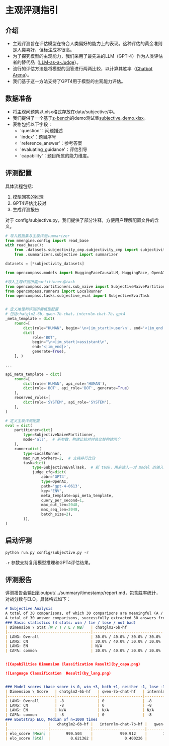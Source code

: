 # 主观评测指引

## 介绍

- 主观评测旨在评估模型在符合人类偏好的能力上的表现。这种评估的黄金准则是人类喜好，但标注成本很高。
- 为了探究模型的主观能力，我们采用了最先进的LLM（GPT-4）作为人类评估者的替代品（[LLM-as-a-Judge](https://arxiv.org/abs/2306.05685)）。
- 流行的评估方法是将模型的回答进行两两比较，以计算其胜率（[Chatbot Arena](https://chat.lmsys.org/)）。
- 我们基于这一方法支持了GPT4用于模型的主观能力评估。

## 数据准备

- 将主观问题集以.xlsx格式存放在data/subjective/中。
- 我们提供了一个基于[z-bench](https://github.com/zhenbench/z-bench)的demo测试集[subjective_demo.xlsx](https://opencompass.openxlab.space/utils/subjective_demo.xlsx
)。
- 表格包括以下字段：
  - 'question'：问题描述
  - 'index'：题目序号
  - 'reference_answer'：参考答案
  - 'evaluating_guidance'：评估引导
  - 'capability'：题目所属的能力维度。

## 评测配置
具体流程包括:
1. 模型回答的推理
2. GPT4评估比较对
3. 生成评测报告

对于 config/subjective.py，我们提供了部分注释，方便用户理解配置文件的含义。
```python
# 导入数据集与主观评测summarizer
from mmengine.config import read_base
with read_base():
    from .datasets.subjectivity_cmp.subjectivity_cmp import subjectivity_datasets
    from .summarizers.subjective import summarizer

datasets = [*subjectivity_datasets]

from opencompass.models import HuggingFaceCausalLM, HuggingFace, OpenAI

#导入主观评测所需partitioner与task
from opencompass.partitioners.sub_naive import SubjectiveNaivePartitioner
from opencompass.runners import LocalRunner
from opencompass.tasks.subjective_eval import SubjectiveEvalTask


# 定义推理和评测所需模型配置
# 包括chatglm2-6b，qwen-7b-chat，internlm-chat-7b，gpt4
_meta_template = dict(
    round=[
        dict(role="HUMAN", begin='\n<|im_start|>user\n', end='<|im_end|>'),
        dict(
            role="BOT",
            begin="\n<|im_start|>assistant\n",
            end='<|im_end|>',
            generate=True),
    ], )

...

api_meta_template = dict(
    round=[
        dict(role='HUMAN', api_role='HUMAN'),
        dict(role='BOT', api_role='BOT', generate=True)
    ],
    reserved_roles=[
        dict(role='SYSTEM', api_role='SYSTEM'),
    ],
)

# 定义主观评测配置
eval = dict(
    partitioner=dict(
        type=SubjectiveNaivePartitioner,
        mode='all',  # 新参数，构建比较对时会交替构建两个
    ),
    runner=dict(
        type=LocalRunner,
        max_num_workers=2,  # 支持并行比较
        task=dict(
            type=SubjectiveEvalTask,  # 新 task，用来读入一对 model 的输入
            judge_cfg=dict(
                abbr='GPT4',
                type=OpenAI,
                path='gpt-4-0613',
                key='ENV',
                meta_template=api_meta_template,
                query_per_second=1,
                max_out_len=2048,
                max_seq_len=2048,
                batch_size=2),
        )),
)
```

## 启动评测
```shell
python run.py config/subjective.py -r
```
```-r``` 参数支持复用模型推理和GPT4评估结果。

## 评测报告

评测报告会输出到output/.../summary/timestamp/report.md，包含胜率统计，对战分数与ELO。具体格式如下：
```markdown
# Subjective Analysis
A total of 30 comparisons, of which 30 comparisons are meaningful (A / B answers inconsistent)
A total of 30 answer comparisons, successfully extracted 30 answers from GPT-4 replies, with an extraction success rate of 100.00%
### Basic statistics (4 stats: win / tie / lose / not bad)
| Dimension \ Stat [W / T / L / NB]   | chatglm2-6b-hf                | qwen-7b-chat-hf              | internlm-chat-7b-hf           |
|-------------------------------------|-------------------------------|------------------------------|-------------------------------|
| LANG: Overall                       | 30.0% / 40.0% / 30.0% / 30.0% | 50.0% / 0.0% / 50.0% / 50.0% | 30.0% / 40.0% / 30.0% / 30.0% |
| LANG: CN                            | 30.0% / 40.0% / 30.0% / 30.0% | 50.0% / 0.0% / 50.0% / 50.0% | 30.0% / 40.0% / 30.0% / 30.0% |
| LANG: EN                            | N/A                           | N/A                          | N/A                           |
| CAPA: common                        | 30.0% / 40.0% / 30.0% / 30.0% | 50.0% / 0.0% / 50.0% / 50.0% | 30.0% / 40.0% / 30.0% / 30.0% |


![Capabilities Dimension Classification Result](by_capa.png)

![Language Classification  Result](by_lang.png)


### Model scores (base score is 0, win +3, both +1, neither -1, lose -3)
| Dimension \ Score   | chatglm2-6b-hf   | qwen-7b-chat-hf   | internlm-chat-7b-hf   |
|---------------------|------------------|-------------------|-----------------------|
| LANG: Overall       | -8               | 0                 | -8                    |
| LANG: CN            | -8               | 0                 | -8                    |
| LANG: EN            | N/A              | N/A               | N/A                   |
| CAPA: common        | -8               | 0                 | -8                    |
### Bootstrap ELO, Median of n=1000 times 
|                  |   chatglm2-6b-hf |   internlm-chat-7b-hf |   qwen-7b-chat-hf |
|------------------|------------------|-----------------------|-------------------|
| elo_score [Mean] |       999.504    |            999.912    |       1000.26     |
| elo_score [Std]  |         0.621362 |              0.400226 |          0.694434 |

```